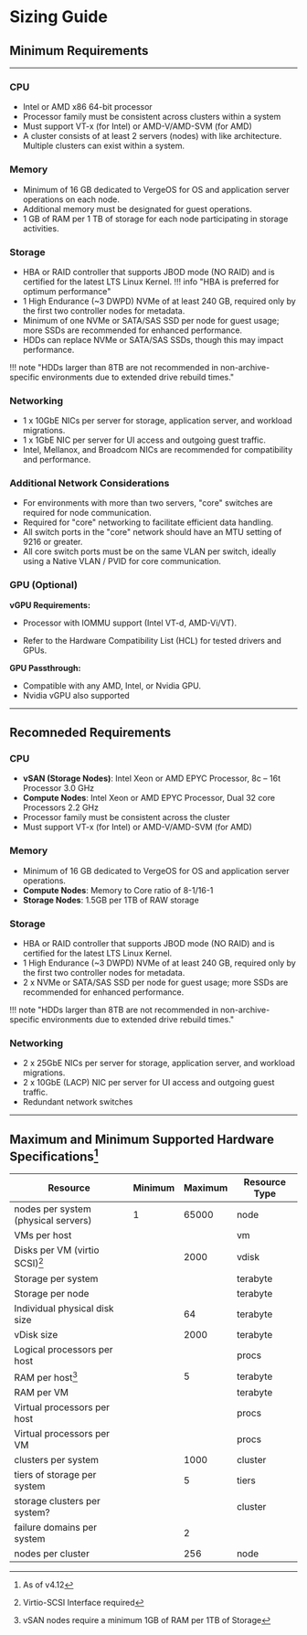 # Sizing Guide 

## Minimum Requirements
---
### CPU
- Intel or AMD x86 64-bit processor
- Processor family must be consistent across clusters within a system
- Must support VT-x (for Intel) or AMD-V/AMD-SVM (for AMD)
- A cluster consists of at least 2 servers (nodes) with like architecture. Multiple clusters can exist within a system.

### Memory
- Minimum of 16 GB dedicated to VergeOS for OS and application server operations on each node.
- Additional memory must be designated for guest operations.
- 1 GB of RAM per 1 TB of storage for each node participating in storage activities.

### Storage
- HBA or RAID controller that supports JBOD mode (NO RAID) and is certified for the latest LTS Linux Kernel.
!!! info "HBA is preferred for optimum performance"
- 1 High Endurance (~3 DWPD) NVMe of at least 240 GB, required only by the first two controller nodes for metadata.
- Minimum of one NVMe or SATA/SAS SSD per node for guest usage; more SSDs are recommended for enhanced performance.
- HDDs can replace NVMe or SATA/SAS SSDs, though this may impact performance. 

!!! note "HDDs larger than 8TB are not recommended in non-archive-specific environments due to extended drive rebuild times."

### Networking
- 1 x 10GbE NICs per server for storage, application server, and workload migrations.
- 1 x 1GbE NIC per server for UI access and outgoing guest traffic.
- Intel, Mellanox, and Broadcom NICs are recommended for compatibility and performance.

### Additional Network Considerations
- For environments with more than two servers, "core" switches are required for node communication.
- Required for "core" networking to facilitate efficient data handling.
- All switch ports in the "core" network should have an MTU setting of 9216 or greater.
- All core switch ports must be on the same VLAN per switch, ideally using a Native VLAN / PVID for core communication.

### GPU (Optional)
**vGPU Requirements:**

  - Processor with IOMMU support (Intel VT-d, AMD-Vi/VT).

  - Refer to the Hardware Compatibility List (HCL) for tested drivers and GPUs.

**GPU Passthrough:**

  - Compatible with any AMD, Intel, or Nvidia GPU.
  - Nvidia vGPU also supported

---

## Recomneded Requirements

### CPU
- **vSAN (Storage Nodes)**: Intel Xeon or AMD EPYC Processor, 8c – 16t Processor 3.0 GHz
- **Compute Nodes**: Intel Xeon or AMD EPYC Processor, Dual 32 core Processors 2.2 GHz
- Processor family must be consistent across the cluster
- Must support VT-x (for Intel) or AMD-V/AMD-SVM (for AMD)

### Memory
- Minimum of 16 GB dedicated to VergeOS for OS and application server operations.
- **Compute Nodes**: Memory to Core ratio of 8-1/16-1
- **Storage Nodes**: 1.5GB per 1TB of RAW storage

### Storage
- HBA or RAID controller that supports JBOD mode (NO RAID) and is certified for the latest LTS Linux Kernel.
- 1 High Endurance (~3 DWPD) NVMe of at least 240 GB, required only by the first two controller nodes for metadata.
- 2 x NVMe or SATA/SAS SSD per node for guest usage; more SSDs are recommended for enhanced performance.

!!! note "HDDs larger than 8TB are not recommended in non-archive-specific environments due to extended drive rebuild times."

### Networking
- 2 x 25GbE NICs per server for storage, application server, and workload migrations.
- 2 x 10GbE (LACP) NIC per server for UI access and outgoing guest traffic.
- Redundant network switches

---
## Maximum and Minimum Supported Hardware Specifications[^1]

| Resource                        | Minimum | Maximum | Resource Type |
|---------------------------------|---------|---------|---------------|
| nodes per system (physical servers) |   1 | 65000   | node          |
| VMs per host                    |         |         | vm            |
| Disks per VM (virtio SCSI)[^3]  |         | 2000    | vdisk         |
| Storage per system              |         |         | terabyte      |
| Storage per node                |         |         | terabyte      |
| Individual physical disk size   |         | 64      | terabyte      |
| vDisk size                      |         | 2000    | terabyte      |
| Logical processors per host     |         |         | procs         |
| RAM per host[^2]                    |         | 5       | terabyte      |
| RAM per VM                      |         |         | terabyte      |
| Virtual processors per host     |         |         | procs         |
| Virtual processors per VM       |         |         | procs         |
| clusters per system             |         | 1000    | cluster       |
| tiers of storage per system     |         | 5       | tiers         |
| storage clusters per system?    |         |         | cluster       |
| failure domains per system      |         | 2       |               |
| nodes per cluster               |         | 256     | node          |


[^1]: As of v4.12
[^2]: vSAN nodes require a minimum 1GB of RAM per 1TB of Storage
[^3]: Virtio-SCSI Interface required